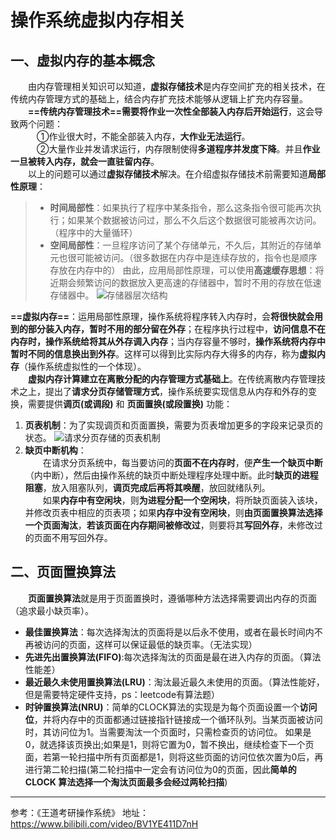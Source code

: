 # 操作系统虚拟内存相关

## 一、虚拟内存的基本概念
&emsp;&emsp;由内存管理相关知识可以知道，**虚拟存储技术**是内存空间扩充的相关技术，在传统内存管理方式的基础上，结合内存扩充技术能够从逻辑上扩充内存容量。\
&emsp;&emsp;**==传统内存管理技术==需要将作业一次性全部装入内存后开始运行**，这会导致两个问题：\
&emsp;&emsp;&emsp;①作业很大时，不能全部装入内存，**大作业无法运行**。\
&emsp;&emsp;&emsp;②大量作业并发请求运行，内存限制使得**多道程序并发度下降**。并且**作业一旦被转入内存，就会一直驻留内存**。\
&emsp;&emsp;以上的问题可以通过**虚拟存储技术**解决。在介绍虚拟存储技术前需要知道**局部性原理**：

 > - **时间局部性**：如果执行了程序中某条指令，那么这条指令很可能再次执行；如果某个数据被访问过，那么不久后这个数据很可能被再次访问。（程序中的大量循环）
 > - **空间局部性**：一旦程序访问了某个存储单元，不久后，其附近的存储单元也很可能被访问。（很多数据在内存中是连续存放的，指令也是顺序存放在内存中的）
 由此，应用局部性原理，可以使用**高速缓存思想**：将近期会频繁访问的数据放入更高速的存储器中，暂时不用的存放在低速存储器中。
 ![存储器层次结构](https://img-blog.csdnimg.cn/20210301110909297.png?x-oss-process=image/watermark,type_ZmFuZ3poZW5naGVpdGk,shadow_10,text_aHR0cHM6Ly9ibG9nLmNzZG4ubmV0L3dlaXhpbl8zODgzNjI3Mw==,size_16,color_FFFFFF,t_70#pic_center)
 
**==虚拟内存==**：运用局部性原理，操作系统将程序转入内存时，会**将很快就会用到的部分装入内存，暂时不用的部分留在外存**；在程序执行过程中，**访问信息不在内存时，操作系统给将其从外存调入内存**；当内存容量不够时，**操作系统将内存中暂时不同的信息换出到外存**。这样可以得到比实际内存大得多的内存，称为**虚拟内存**（操作系统虚拟性的一个体现）。\
&emsp;&emsp;**虚拟内存计算建立在离散分配的内存管理方式基础上**。在传统离散内存管理技术之上，提出了**请求分页存储管理方式**，操作系统要实现信息从内存和外存的变换，需要提供**调页(或调段)** 和 **页面置换(或段置换)** 功能：
1. **页表机制**：为了实现调页和页面置换，需要为页表增加更多的字段来记录页的状态。
 ![请求分页存储的页表机制](https://img-blog.csdnimg.cn/20210301131754744.png?x-oss-process=image/watermark,type_ZmFuZ3poZW5naGVpdGk,shadow_10,text_aHR0cHM6Ly9ibG9nLmNzZG4ubmV0L3dlaXhpbl8zODgzNjI3Mw==,size_16,color_FFFFFF,t_70#pic_center)
2. **缺页中断机构**：\
 &emsp;&emsp;在请求分页系统中，每当要访问的**页面不在内存时**，便**产生一个缺页中断**（内中断），然后由操作系统的缺页中断处理程序处理中断。此时**缺页的进程阻塞**，放入阻塞队列，**调页完成后再将其唤醒**，放回就绪队列。\
 &emsp;&emsp;如果**内存中有空闲块**，则**为进程分配一个空闲块**，将所缺页面装入该块，并修改页表中相应的页表项；如果**内存中没有空闲块**，则**由页面置换算法选择一个页面淘汰**，**若该页面在内存期间被修改过**，则要将其**写回外存**，未修改过的页面不用写回外存。
## 二、页面置换算法
 &emsp;&emsp;**页面置换算法**就是用于页面置换时，遵循哪种方法选择需要调出内存的页面（追求最小缺页率）。
 - **最佳置换算法**：每次选择淘汰的页面将是以后永不使用，或者在最长时间内不再被访问的页面，这样可以保证最低的缺页率。（无法实现）
 - **先进先出置换算法(FIFO)**:每次选择淘汰的页面是最在进入内存的页面。（算法性能差）
 - **最近最久未使用置换算法(LRU)**：淘汰最近最久未使用的页面。（算法性能好，但是需要特定硬件支持，ps：leetcode有算法题）
 - **时钟置换算法(NRU)**：简单的CLOCK算法的实现是为每个页面设置一个**访问位**，并将内存中的页面都通过链接指针链接成一个循环队列。当某页面被访问时，其访问位为1。当需要淘汰一个页面时，只需检查页的访问位。 如果是0，就选择该页换出;如果是1，则将它置为0，暂不换出，继续检查下一个页面，若第一轮扫描中所有页面都是1，则将这些页面的访问位依次置为0后，再进行第二轮扫描(第二轮扫描中一定会有访问位为0的页面，因此**简单的CLOCK 算法选择一个淘汰页面最多会经过两轮扫描**)

------
参考：《王道考研操作系统》
地址：https://www.bilibili.com/video/BV1YE411D7nH
